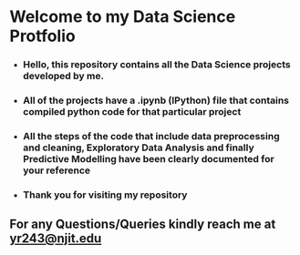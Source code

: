 # Welcome to my Data Science Protfolio
* ### Hello, this repository contains all the Data Science projects developed by me.
* ### All of the projects have a .ipynb (IPython) file that contains compiled python code for that particular project
* ### All the steps of the code that include data preprocessing and cleaning, Exploratory Data Analysis and finally Predictive Modelling have been clearly documented for your reference
* ### Thank you for visiting my repository

## For any Questions/Queries kindly reach me at yr243@njit.edu
